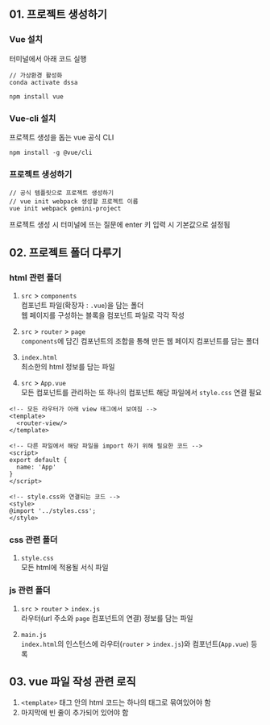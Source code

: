 ## 01. 프로젝트 생성하기
### Vue 설치
터미널에서 아래 코드 실행
```terminal
// 가상환경 활성화
conda activate dssa

npm install vue
```

### Vue-cli 설치
프로젝트 생성을 돕는 vue 공식 CLI
```terminal
npm install -g @vue/cli
```

### 프로젝트 생성하기
```terminal
// 공식 템플릿으로 프로젝트 생성하기
// vue init webpack 생성할 프로젝트 이름
vue init webpack gemini-project
```
프로젝트 생성 시 터미널에 뜨는 질문에 enter 키 입력 시 기본값으로 설정됨

## 02. 프로젝트 폴더 다루기
### html 관련 폴더
1. `src` > `components`  
컴포넌트 파일(확장자 : `.vue`)을 담는 폴더  
웹 페이지를 구성하는 블록을 컴포넌트 파일로 각각 작성

2. `src` > `router` > `page`  
`components`에 담긴 컴포넌트의 조합을 통해 만든 웹 페이지 컴포넌트를 담는 폴더

3. `index.html`  
최소한의 html 정보를 담는 파일

4. `src` > `App.vue`  
모든 컴포넌트를 관리하는 또 하나의 컴포넌트
해당 파일에서 `style.css` 연결 필요  
```vue
<!-- 모든 라우터가 아래 view 태그에서 보여짐 -->
<template>
  <router-view/>
</template>

<!-- 다른 파일에서 해당 파일을 import 하기 위해 필요한 코드 -->
<script>
export default {
  name: 'App'
}
</script>

<!-- style.css와 연결되는 코드 -->
<style>
@import '../styles.css';
</style>

```

### css 관련 폴더
1. `style.css`  
모든 html에 적용될 서식 파일

### js 관련 폴더
1. `src` > `router` > `index.js`  
라우터(url 주소와 `page` 컴포넌트의 연결) 정보를 담는 파일

2. `main.js`  
`index.html`의 인스턴스에 라우터(`router` > `index.js`)와 컴포넌트(`App.vue`) 등록

## 03. vue 파일 작성 관련 로직
1. `<template>` 태그 안의 html 코드는 하나의 태그로 묶여있어야 함
2. 마지막에 빈 줄이 추가되어 있어야 함

